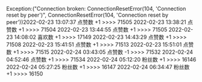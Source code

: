 Exception:("Connection broken: ConnectionResetError(104, 'Connection reset by peer')", ConnectionResetError(104, 'Connection reset by peer'))2022-02-23  13:07:37   点赞数 +1 >>>> 71505
2022-02-23  13:38:21   点赞数 +1 >>>> 71504
2022-02-23  13:44:55   点赞数 +1 >>>> 71505
2022-02-23  14:08:02   喜欢数 +1 >>>> 17149
2022-02-23  14:43:29   点赞数 +1 >>>> 71508
2022-02-23  15:41:51   点赞数 +1 >>>> 71513
2022-02-23  15:51:01   点赞数 +1 >>>> 71515
2022-02-24  03:43:05   点赞数 -1 >>>> 71532
2022-02-24  04:52:46   点赞数 +1 >>>> 71534
2022-02-24  05:12:20   粉丝数 +1 >>>> 16146
2022-02-24  05:27:25   粉丝数 +1 >>>> 16147
2022-02-24  06:34:47   粉丝数 +1 >>>> 16150
